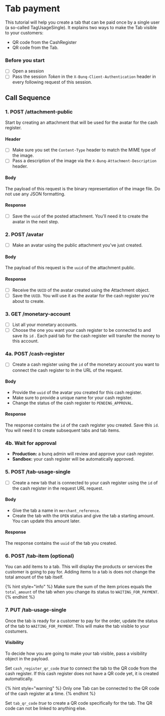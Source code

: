 # Tab payment

This tutorial will help you create a tab that can be paid once by a single user \(a so-called TagUsageSingle\). It explains two ways to make the Tab visible to your customers:

* QR code from the CashRegister
* QR code from the Tab.

### Before you start

* [ ] Open a session 
* [ ] Pass the session _Token_ in the `X-Bunq-Client-Authentication` header in every following request of this session.

## Call Sequence

### 1. POST /attachment-public

Start by creating an attachment that will be used for the avatar for the cash register.

#### **Header**

* [ ] Make sure you set the `Content-Type` header to match the MIME type of the image.
* [ ] Pass a description of the image via the `X-Bunq-Attachment-Description` header.

#### **Body**

The payload of this request is the binary representation of the image file. Do not use any JSON formatting.

#### **Response**

* [ ] Save the `uuid` of the posted attachment. You'll need it to create the avatar in the next step.

### 2. POST /avatar

* [ ] Make an avatar using the public attachment you've just created.

#### **Body**

The payload of this request is the `uuid` of the attachment public.

#### **Response**

* [ ] Receive the `UUID` of the avatar created using the Attachment object.
* [ ] Save the `UUID`. You will use it as the avatar for the cash register you're about to create.

### 3. GET /monetary-account

* [ ] List all your monetary accounts. 
* [ ] Choose the one you want your cash register to be connected to and save its `id` . Each paid tab for the cash register will transfer the money to this account.

### 4a. POST /cash-register

* [ ] Create a cash register using the `id` of the monetary account you want to connect the cash register to in the URL of the request.

#### **Body**

* Provide the `uuid` of the avatar you created for this cash register. 
* Make sure to provide a unique name for your cash register. 
* Change the status of the cash register to `PENDING_APPROVAL`.

#### **Response**

The response contains the `id` of the cash register you created. Save this `id`. You will need it to create subsequent tabs and tab items.

### 4b. Wait for approval

* **Production:** a bunq admin will review and approve your cash register. 
* **Sandbox:** your cash register will be automatically approved.

### 5. POST /tab-usage-single

* [ ] Create a new tab that is connected to your cash register using the `id` of the cash register in the request URL request.

#### **Body**

* Give the tab a name in `merchant_reference`. 
* Create the tab with the `OPEN` status and give the tab a starting amount. You can update this amount later.

#### **Response**

The response contains the `uuid` of the tab you created.

### 6. POST /tab-item \(optional\)

You can add items to a tab. This will display the products or services the customer is going to pay for. Adding items to a tab is does not change the total amount of the tab itself. 

{% hint style="info" %}
Make sure the sum of the item prices equals the `total_amount` of the tab when you change its status to `WAITING_FOR_PAYMENT`.
{% endhint %}

### 7. PUT /tab-usage-single

Once the tab is ready for a customer to pay for the order, update the status of the tab to `WAITING_FOR_PAYMENT`. This will make the tab visible to your costumers.

#### **Visibility**

To decide how you are going to make your tab visible, pass a visibility object in the payload.

Set `cash_register_qr_code` _true_ to connect the tab to the QR code from the cash register. If this cash register does not have a QR code yet, it is created automatically. 

{% hint style="warning" %}
Only one Tab can be connected to the QR code of the cash register at a time.
{% endhint %}

Set `tab_qr_code` _true_ to create a QR code specifically for the tab. The QR code can not be linked to anything else.

